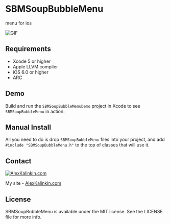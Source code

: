 SBMSoupBubbleMenu
=================

menu for ios

![GIF](https://github.com/ober01/SBMSoupBubbleMenu/blob/master/ScreenShot/SoupBubbleWithoutIcons.gif)


## Requirements
* Xcode 5 or higher
* Apple LLVM compiler
* iOS 6.0 or higher
* ARC

## Demo

Build and run the `SBMSoupBubbleMenuDemo` project in Xcode to see `SBMSoupBubbleMenu` in action. 

## Manual Install

All you need to do is drop `SBMSoupBubbleMenu` files into your project, and add `#include "SBMSoupBubbleMenu.h"` to the top of classes that will use it.


## Contact

[![AlexKalinkin.com](https://github.com/ober01/SBMSoupBubbleMenu/blob/master/ScreenShot/logoA.png)](http://www.alexkalinkin.com)

My site - [AlexKalinkin.com](http://www.alexkalinkin.com)

## License

SBMSoupBubbleMenu is available under the MIT license. See the LICENSE file for more info.
